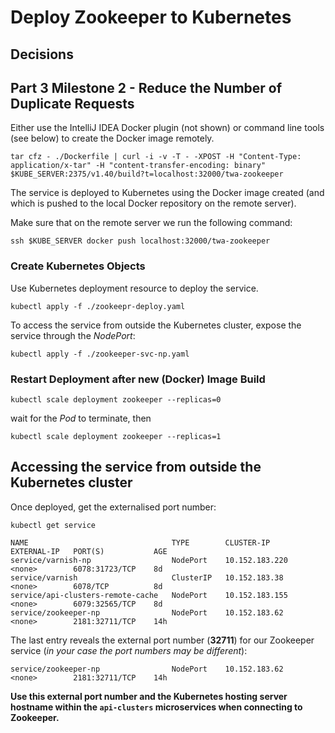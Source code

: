 # Deploy Zookeeper to Kubernetes

## Decisions

## Part 3 Milestone 2 - Reduce the Number of Duplicate Requests

Either use the IntelliJ IDEA Docker plugin (not shown) or command line tools (see below) to create
the Docker image remotely.

```shell
tar cfz - ./Dockerfile | curl -i -v -T - -XPOST -H "Content-Type: application/x-tar" -H "content-transfer-encoding: binary" $KUBE_SERVER:2375/v1.40/build?t=localhost:32000/twa-zookeeper
```

The service is deployed to Kubernetes using the Docker image created (and which is pushed
to the local Docker repository on the remote server).

Make sure that on the remote server we run the following command:

```shell
ssh $KUBE_SERVER docker push localhost:32000/twa-zookeeper
```

### Create Kubernetes Objects
Use Kubernetes deployment resource to deploy the service.

```shell
kubectl apply -f ./zookeepr-deploy.yaml
```

To access the service from outside the Kubernetes cluster, expose the service through the *NodePort*:

```shell
kubectl apply -f ./zookeeper-svc-np.yaml
```

### Restart Deployment after new (Docker) Image Build

```shell
kubectl scale deployment zookeeper --replicas=0
```

wait for the *Pod* to terminate, then

```shell
kubectl scale deployment zookeeper --replicas=1
```

## Accessing the service from outside the Kubernetes cluster

Once deployed, get the externalised port number:

```shell
kubectl get service
```

    NAME                                TYPE        CLUSTER-IP       EXTERNAL-IP   PORT(S)           AGE
    service/varnish-np                  NodePort    10.152.183.220   <none>        6078:31723/TCP    8d
    service/varnish                     ClusterIP   10.152.183.38    <none>        6078/TCP          8d
    service/api-clusters-remote-cache   NodePort    10.152.183.155   <none>        6079:32565/TCP    8d
    service/zookeeper-np                NodePort    10.152.183.62    <none>        2181:32711/TCP    14h

The last entry reveals the external port number (**32711**) for our Zookeeper service
(*in your case the port numbers may be different*):

    service/zookeeper-np                NodePort    10.152.183.62    <none>        2181:32711/TCP    14h

**Use this external port number and the Kubernetes hosting server hostname within the `api-clusters` microservices
when connecting to Zookeeper.**
